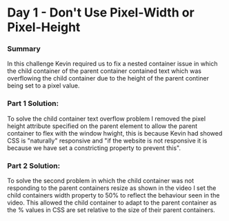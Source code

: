 # Day 1 - Don't Use Pixel-Width or Pixel-Height

### Summary

In this challenge Kevin required us to fix a nested container issue in which the child container of the parent container contained text which was overflowing the child container due to the height of the parent continer being set to a pixel value.

### Part 1 Solution:

To solve the child container text overflow problem I removed the pixel height attribute specified on the parent element to allow the parent container to flex with the window hwight, this is because Kevin had showed CSS is "naturally" responsive and "if the website is not responsive it is because we have set a constricting property to prevent this".

### Part 2 Solution:

To solve the second problem in which the child container was not responding to the parent containers resize as shown in the video I set the child containers width property to 50% to reflect the behaviour seen in the video. This allowed the child container to adapt to the parent container as the % values in CSS are set relative to the size of their parent containers.
